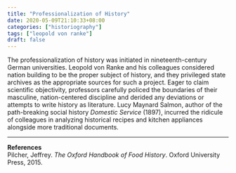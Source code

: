 ```yaml
---
title: "Professionalization of History"
date: 2020-05-09T21:10:33+08:00
categories: ["historiography"]
tags: ["leopold von ranke"]
draft: false
---
```


The professionalization of history was initiated in nineteenth-century German universities. Leopold von Ranke and his colleagues considered nation building to be the proper subject of history, and they privileged state archives as the appropriate sources for such a project. Eager to claim scientific objectivity, professors carefully policed the boundaries of their masculine, nation-centered discipline and derided any deviations or attempts to write history as literature. Lucy Maynard Salmon, author of the path-breaking social history *Domestic Service* (1897), incurred the ridicule of colleagues in analyzing historical recipes and kitchen appliances alongside more traditional documents.

---
**References**  
Pilcher, Jeffrey. *The Oxford Handbook of Food History*. Oxford University Press, 2015.
